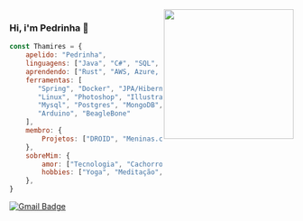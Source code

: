 <img align='right' src="https://media.giphy.com/media/JUji554QwdXwAuYkhP/source.gif" width="230">

### Hi, i'm Pedrinha :wave:

```javascript
const Thamires = {
    apelido: "Pedrinha",
    linguagens: ["Java", "C#", "SQL", "C", "C++", "Python", "JavaScript"],
    aprendendo: ["Rust", "AWS, Azure, GCP", "React", "Flutter"],
    ferramentas: [
       "Spring", "Docker", "JPA/Hibernate", "SonarQube", "Jenkins", "Angular", 
       "Linux", "Photoshop", "Illustrator", "Figma", "Azure Devops",
       "Mysql", "Postgres", "MongoDB", "Metodologia Ágil",
       "Arduino", "BeagleBone"
    ],
    membro: {
        Projetos: ["DROID", "Meninas.comp", "Mundo Bit Byte", "Laços da Alegria"]        
    },
    sobreMim: {
        amor: ["Tecnologia", "Cachorros", "Ensinar", "Animes", "Séries"],
        hobbies: ["Yoga", "Meditação", "Patins"]
    },
}
```


[![Gmail Badge](https://img.shields.io/badge/-thamiresdepontesdasilva@gmail.com-c14438?style=flat-square&logo=Gmail&logoColor=white&link=mailto:amandabs.dev@gmail.com)](mailto:thamiresdepontesdasilva@gmail.com)
